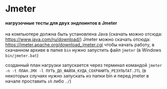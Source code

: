 # Jmeter
#### нагрузочные тесты для двух эндпоинтов в Jmeter

на компьютере должна быть установлена Java (скачать можно отсюда: https://www.java.com/ru/download/)
Jmeter можно скачать отсюда: https://jmeter.apache.org/download_jmeter.cgi
чтобы начать работу, в скачанном архиве в папке `bin` нужно запустить файл `jmeter` (в Windows `bin/jmeter.bat`)

созданный план нагрузки запускается через терминал командой `jmeter -n -t ПЛАН.JMX -l ПУТЬ_ДО_ФАЙЛА_КУДА_СОХРАНИТЬ_РЕЗУЛЬТАТ.JTL`
(в некоторых случаях нужно запускать из папки bin и перед jmeter в начале проставить `sh` либо `./`)
